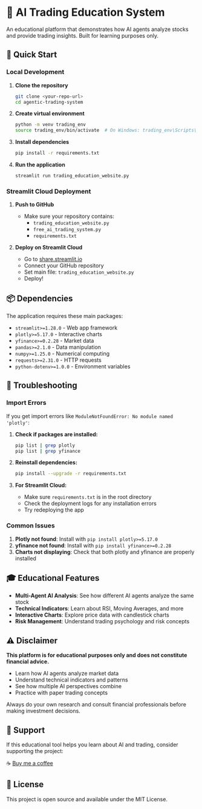 # 🤖 AI Trading Education System

An educational platform that demonstrates how AI agents analyze stocks and provide trading insights. Built for learning purposes only.

## 🚀 Quick Start

### Local Development

1. **Clone the repository**
   ```bash
   git clone <your-repo-url>
   cd agentic-trading-system
   ```

2. **Create virtual environment**
   ```bash
   python -m venv trading_env
   source trading_env/bin/activate  # On Windows: trading_env\Scripts\activate
   ```

3. **Install dependencies**
   ```bash
   pip install -r requirements.txt
   ```

4. **Run the application**
   ```bash
   streamlit run trading_education_website.py
   ```

### Streamlit Cloud Deployment

1. **Push to GitHub**
   - Make sure your repository contains:
     - `trading_education_website.py`
     - `free_ai_trading_system.py`
     - `requirements.txt`

2. **Deploy on Streamlit Cloud**
   - Go to [share.streamlit.io](https://share.streamlit.io)
   - Connect your GitHub repository
   - Set main file: `trading_education_website.py`
   - Deploy!

## 📦 Dependencies

The application requires these main packages:
- `streamlit>=1.28.0` - Web app framework
- `plotly>=5.17.0` - Interactive charts
- `yfinance>=0.2.28` - Market data
- `pandas>=2.1.0` - Data manipulation
- `numpy>=1.25.0` - Numerical computing
- `requests>=2.31.0` - HTTP requests
- `python-dotenv>=1.0.0` - Environment variables

## 🔧 Troubleshooting

### Import Errors
If you get import errors like `ModuleNotFoundError: No module named 'plotly'`:

1. **Check if packages are installed:**
   ```bash
   pip list | grep plotly
   pip list | grep yfinance
   ```

2. **Reinstall dependencies:**
   ```bash
   pip install --upgrade -r requirements.txt
   ```

3. **For Streamlit Cloud:**
   - Make sure `requirements.txt` is in the root directory
   - Check the deployment logs for any installation errors
   - Try redeploying the app

### Common Issues

1. **Plotly not found**: Install with `pip install plotly>=5.17.0`
2. **yfinance not found**: Install with `pip install yfinance>=0.2.28`
3. **Charts not displaying**: Check that both plotly and yfinance are properly installed

## 🎓 Educational Features

- **Multi-Agent AI Analysis**: See how different AI agents analyze the same stock
- **Technical Indicators**: Learn about RSI, Moving Averages, and more
- **Interactive Charts**: Explore price data with candlestick charts
- **Risk Management**: Understand trading psychology and risk concepts

## ⚠️ Disclaimer

**This platform is for educational purposes only and does not constitute financial advice.**

- Learn how AI agents analyze market data
- Understand technical indicators and patterns
- See how multiple AI perspectives combine
- Practice with paper trading concepts

Always do your own research and consult financial professionals before making investment decisions.

## 🤝 Support

If this educational tool helps you learn about AI and trading, consider supporting the project:

☕ [Buy me a coffee](https://www.buymeacoffee.com/yourusername)

## 📄 License

This project is open source and available under the MIT License.
